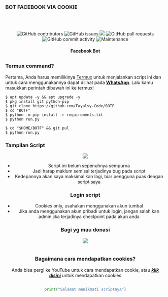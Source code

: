 ### BOT FACEBOOK VIA COOKIE
<div align="center">
  <br>
  <br>
  <p>
    <img alt="GitHub contributors" src="https://img.shields.io/github/contributors/rozhakxd/FastFollow">
    <img alt="GitHub issues" src="https://img.shields.io/github/issues/rozhakxd/FastFollow">
    <img src="https://img.shields.io/badge/PRs-welcome-brightgreen.svg?style=shields">
    <img alt="GitHub pull requests" src="https://img.shields.io/github/issues-pr/rozhakxd/FastFollow">
    <img alt="GitHub commit activity" src="https://img.shields.io/github/commit-activity/m/rozhakxd/FastFollow">
    <img alt="Maintenance" src="https://img.shields.io/maintenance/no/2024">
  </p>
  <h4> Facebook Bot </h4>
</div>

##

### Termux command?
Pertama, Anda harus memilikinya [Termux](https://f-droid.org/repo/com.termux_118.apk) untuk menjalankan script ini dan untuk cara menggunakannya dapat dilihat pada [**WhatsApp**](https://chat.whatsapp.com/BS3dMxkQb8NCt77rzhKp6B). Lalu kamu masukkan perintah dibawah ini ke termux!
```
$ apt update -y && apt upgrade -y
$ pkg install git python-pip
$ git clone https://github.com/Fayalvy-Code/BOTF
$ cd "BOTF"
$ python -m pip install -r requirements.txt
$ python run.py
```

```
$ cd "$HOME/BOTF" && git pul
$ python run.py
```

### Tampilan Script
<div align="center">
  <img src="https://imgtr.ee/images/2024/06/16/9a08a53519f39b86314e25d9af089c54.jpeg">
  
- Script ini belum sepenuhnya sempurna
- Jadi harap maklum semisal terjadinya bug pada script
- Kedepannya akan saya maksimal kan lagi, biar pengguna puas dengan script saya 

### Login script
- Cookies only, usahakan menggunakan akun tumbal 
- Jika anda menggunakan akun pribadi untuk login, jangan salah kan admin jika terjadinya checlpoint pada akun anda

### Bagi yg mau donasi
<div align="center">
  <img src="https://imgtr.ee/images/2024/06/16/aed4196d2c5b72445da29ec9692389f9.jpeg">
  <br>
  <br>
  <p>

### Bagaimana cara mendapatkan cookies?
Anda bisa pergi ke YouTube untuk cara mendapatkan cookie, atau [***klik disini***](https://chat.whatsapp.com/BS3dMxkQb8NCt77rzhKp6B) untuk mendapatkan cookies

##
```python
print("Selamat menikmati scriptnya")
```
##
